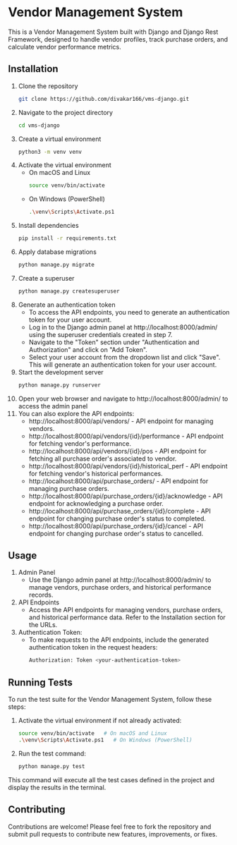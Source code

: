 # Vendor Management System
This is a Vendor Management System built with Django and Django Rest Framework, designed to handle vendor profiles, track purchase orders, and calculate vendor performance metrics.

## Installation
1. Clone the repository
   ``` bash
   git clone https://github.com/divakar166/vms-django.git
   ```
2. Navigate to the project directory
   ``` bash
   cd vms-django
   ```
3. Create a virtual environment
   ``` bash
   python3 -m venv venv
   ```
4. Activate the virtual environment
   * On macOS and Linux
     ``` bash
     source venv/bin/activate
     ```
   * On Windows (PowerShell)
     ``` bash
     .\venv\Scripts\Activate.ps1
     ```
5. Install dependencies
   ``` bash
   pip install -r requirements.txt
   ```
6. Apply database migrations
   ``` bash
   python manage.py migrate
   ```
7. Create a superuser
   ``` bash
   python manage.py createsuperuser
   ```
8. Generate an authentication token
   * To access the API endpoints, you need to generate an authentication token for your user account.
   * Log in to the Django admin panel at http://localhost:8000/admin/ using the superuser credentials created in step 7.
   * Navigate to the "Token" section under "Authentication and Authorization" and click on "Add Token".
   * Select your user account from the dropdown list and click "Save". This will generate an authentication token for your user account.
9. Start the development server
   ``` bash
   python manage.py runserver
   ```
10. Open your web browser and navigate to http://localhost:8000/admin/ to access the admin panel
11. You can also explore the API endpoints:
    * http://localhost:8000/api/vendors/ - API endpoint for managing vendors.
    * http://localhost:8000/api/vendors/{id}/performance - API endpoint for fetching vendor's performance.
    * http://localhost:8000/api/vendors/{id}/pos - API endpoint for fetching all purchase order's associated to vendor.
    * http://localhost:8000/api/vendors/{id}/historical_perf - API endpoint for fetching vendor's historical performances.
    * http://localhost:8000/api/purchase_orders/ - API endpoint for managing purchase orders.
    * http://localhost:8000/api/purchase_orders/{id}/acknowledge - API endpoint for acknowledging a purchase order.
    * http://localhost:8000/api/purchase_orders/{id}/complete - API endpoint for changing purchase order's status to completed.
    * http://localhost:8000/api/purchase_orders/{id}/cancel - API endpoint for changing purchase order's status to cancelled.

## Usage
1. Admin Panel
   * Use the Django admin panel at http://localhost:8000/admin/ to manage vendors, purchase orders, and historical performance records.
2. API Endpoints
   * Access the API endpoints for managing vendors, purchase orders, and historical performance data. Refer to the Installation section for the URLs.
3. Authentication Token:
   * To make requests to the API endpoints, include the generated authentication token in the request headers:
     ``` bash
     Authorization: Token <your-authentication-token>
     ```

## Running Tests
To run the test suite for the Vendor Management System, follow these steps:
1. Activate the virtual environment if not already activated:
   ``` bash
   source venv/bin/activate   # On macOS and Linux
   .\venv\Scripts\Activate.ps1   # On Windows (PowerShell)
   ```
2. Run the test command:
   ``` bash
   python manage.py test
   ```
This command will execute all the test cases defined in the project and display the results in the terminal.

## Contributing
Contributions are welcome! Please feel free to fork the repository and submit pull requests to contribute new features, improvements, or fixes.
